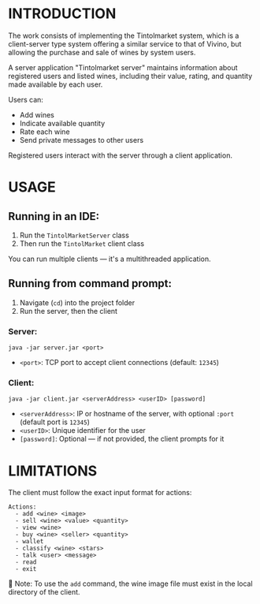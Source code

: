 # INTRODUCTION

The work consists of implementing the Tintolmarket system, which is a client-server type system 
offering a similar service to that of Vivino, but allowing the purchase and sale of wines by system users.

A server application "Tintolmarket server" maintains information about registered users and listed wines, 
including their value, rating, and quantity made available by each user.

Users can:

- Add wines  
- Indicate available quantity  
- Rate each wine  
- Send private messages to other users  

Registered users interact with the server through a client application.

# USAGE

## Running in an IDE:

1. Run the `TintolMarketServer` class  
2. Then run the `TintolMarket` client class  

You can run multiple clients — it's a multithreaded application.

## Running from command prompt:

1. Navigate (`cd`) into the project folder  
2. Run the server, then the client  

### Server:

```
java -jar server.jar <port>
```

- `<port>`: TCP port to accept client connections (default: `12345`)

### Client:

```
java -jar client.jar <serverAddress> <userID> [password]
```

- `<serverAddress>`: IP or hostname of the server, with optional `:port` (default port is `12345`)  
- `<userID>`: Unique identifier for the user  
- `[password]`: Optional — if not provided, the client prompts for it

# LIMITATIONS

The client must follow the exact input format for actions:

```
Actions:
  - add <wine> <image>
  - sell <wine> <value> <quantity>
  - view <wine>
  - buy <wine> <seller> <quantity>
  - wallet
  - classify <wine> <stars>
  - talk <user> <message>
  - read
  - exit
```

📌 Note: To use the `add` command, the wine image file must exist in the local directory of the client.
